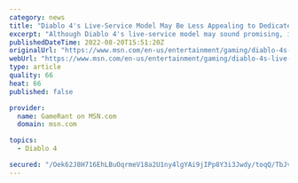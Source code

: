 ```yaml
---
category: news
title: "Diablo 4's Live-Service Model May Be Less Appealing to Dedicated Players"
excerpt: "Although Diablo 4's live-service model may sound promising, it seemingly won't avoid common trappings of the ARPG genre for dedicated players."
publishedDateTime: 2022-08-20T15:51:20Z
originalUrl: "https://www.msn.com/en-us/entertainment/gaming/diablo-4s-live-service-model-may-be-less-appealing-to-dedicated-players/ar-AA10Sp55"
webUrl: "https://www.msn.com/en-us/entertainment/gaming/diablo-4s-live-service-model-may-be-less-appealing-to-dedicated-players/ar-AA10Sp55"
type: article
quality: 66
heat: 66
published: false

provider:
  name: GameRant on MSN.com
  domain: msn.com

topics:
  - Diablo 4

secured: "/Oek62J8H716EhLBuOqrmeV18a2U1ny4lgYAi9jIPp8Y3i3Jwdy/toqQ/TbJvWPtHRQ96TLYMdg6COZ+8MIGswVItlAUIEH6TQgBSKDxE+qJXqALl8vyabuVWwkTCBMK0O+8uyi1O+9qLKelreokq/rn4JpqYpcI4u8B7v3baOEZ3xntfUFzmR/hwST3WIwhynDUr8X1R24d7+cg/d2X6wqECIoqUVu7UOrhJv8qczSVWQ3SbVTTvbsShw/HGWm38Ka7Xh6RPEcTZEC3oe4SCh35R9yfavNPWxOKjlAxlHayMj/NPhBPMcYF03qRTzo9SL7DS8GitnWE6nT7pvTFo4BdqaYce2iOXkyM28+SEXE=;QcMGsnIjOh6PolEKYE5d6Q=="
---
```



